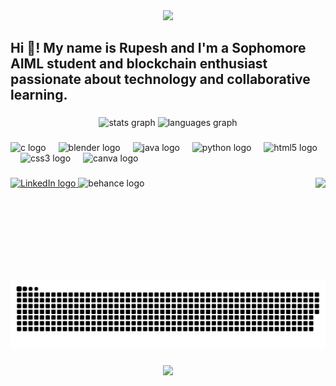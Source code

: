 <div align="center">
  <img height="200" src="https://media.licdn.com/dms/image/v2/D4D16AQGLLRrszGiVfw/profile-displaybackgroundimage-shrink_350_1400/profile-displaybackgroundimage-shrink_350_1400/0/1733219980168?e=1738800000&v=beta&t=ir0BYDPU_a1J7MRar4GrsIhnozmrodSUyKa5t66Q5j0"  />
</div>

###

<h2 align="left">Hi 👋! My name is Rupesh and I'm a Sophomore AIML student and blockchain enthusiast passionate about technology and collaborative learning.</h2>

###

<div align="center">
  <img src="https://github-readme-stats.vercel.app/api?username=rupesh108-iebe&hide_title=false&hide_rank=false&show_icons=true&include_all_commits=true&count_private=true&disable_animations=false&theme=dracula&locale=en&hide_border=false" height="150" alt="stats graph"  />
  <img src="https://github-readme-stats.vercel.app/api/top-langs?username=rupesh108-iebe&locale=en&hide_title=false&layout=compact&card_width=320&langs_count=5&theme=dracula&hide_border=false" height="150" alt="languages graph"  />
</div>

###

<div align="left">
  <img src="https://cdn.jsdelivr.net/gh/devicons/devicon/icons/c/c-original.svg" height="30" alt="c logo"  />
  <img width="12" />
  <img src="https://cdn.jsdelivr.net/gh/devicons/devicon/icons/blender/blender-original.svg" height="30" alt="blender logo"  />
  <img width="12" />
  <img src="https://cdn.jsdelivr.net/gh/devicons/devicon/icons/java/java-original.svg" height="30" alt="java logo"  />
  <img width="12" />
  <img src="https://cdn.jsdelivr.net/gh/devicons/devicon/icons/python/python-original.svg" height="30" alt="python logo"  />
  <img width="12" />
  <img src="https://cdn.jsdelivr.net/gh/devicons/devicon/icons/html5/html5-original.svg" height="30" alt="html5 logo"  />
  <img width="12" />
  <img src="https://cdn.jsdelivr.net/gh/devicons/devicon/icons/css3/css3-original.svg" height="30" alt="css3 logo"  />
  <img width="12" />
  <img src="https://cdn.jsdelivr.net/gh/devicons/devicon/icons/canva/canva-original.svg" height="30" alt="canva logo"  />
</div>

###

<img align="right" height="150" src="https://i.pinimg.com/originals/cd/c4/3a/cdc43ad5408b5cc899d31e9c94817065.gif"  />

###

<div align="left">
 <a href="www.linkedin.com/in/rupesh-nandale-287678277" target="_blank">
    <img src="https://img.shields.io/static/v1?message=LinkedIn&logo=linkedin&label=&color=0077B5&logoColor=white&labelColor=&style=for-the-badge" height="35" alt="LinkedIn logo" />
  </a>
  <img src="https://img.shields.io/static/v1?message=Behance&logo=behance&label=&color=1769ff&logoColor=white&labelColor=&style=for-the-badge" height="35" alt="behance logo"  />
</div>

###

<br clear="both">

![snake gif](https://github.com/rupesh108-iebe/rupesh108-iebe/blob/output/github-snake-dark.svg)

###

<div align="center">
  <img src="https://profile-counter.glitch.me/rupesh108-iebe/count.svg?"  />
</div>

###
